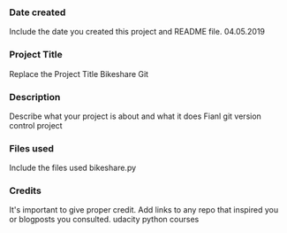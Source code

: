 ### Date created
Include the date you created this project and README file.
04.05.2019
### Project Title
Replace the Project Title
Bikeshare Git 
### Description
Describe what your project is about and what it does
Fianl git version control project
### Files used
Include the files used
bikeshare.py
### Credits
It's important to give proper credit. Add links to any repo that inspired you or blogposts you consulted.
udacity
python courses
